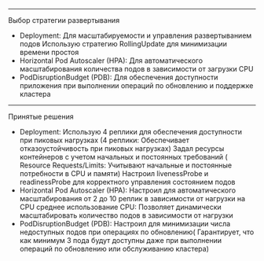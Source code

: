 ------
Выбор стратегии развертывания
- Deployment: Для масштабируемости и управления развертыванием подов
Использую стратегию RollingUpdate для минимизации времени простоя
- Horizontal Pod Autoscaler (HPA): Для автоматического масштабирования количества подов в зависимости от загрузки CPU
- PodDisruptionBudget (PDB): Для обеспечения доступности приложения при выполнении операций по обновлению и поддержке кластера
------
Принятые решения
- Deployment:
Использую 4 реплики для обеспечения доступности при пиковых нагрузках (4 реплики: Обеспечивает отказоустойчивость при пиковых нагрузках)
Задал ресурсы контейнеров с учетом начальных и постоянных требований ( Resource Requests/Limits: Учитывают начальные и постоянные потребности в CPU и памяти)
Настроил livenessProbe и readinessProbe для корректного управления состоянием подов
- Horizontal Pod Autoscaler (HPA):
Настроил для автоматического масштабирования от 2 до 10 реплик в зависимости от нагрузки на CPU
среднее использование CPU: Позволяет динамически масштабировать количество подов в зависимости от нагрузки
- PodDisruptionBudget (PDB):
Настроил для минимизации числа недоступных подов при операциях по обновлению( Гарантирует, что как минимум 3 пода будут доступны даже при выполнении операций по обновлению или обслуживанию кластера)
